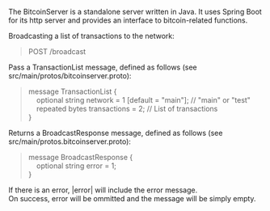 The BitcoinServer is a standalone server written in Java. It uses Spring Boot for its http server and provides an interface to bitcoin-related functions.<br />

Broadcasting a list of transactions to the network:<br />
> POST /broadcast

Pass a TransactionList message, defined as follows (see src/main/protos/bitcoinserver.proto):<br />
> message TransactionList {<br />
> &nbsp;&nbsp;&nbsp;&nbsp;optional string network = 1 [default = "main"]; // "main" or "test"<br />
> &nbsp;&nbsp;&nbsp;&nbsp;repeated bytes transactions = 2;    // List of transactions<br />
> }<br />

Returns a BroadcastResponse message, defined as follows (see src/main/protos.bitcoinserver.proto):<br />
> message BroadcastResponse {<br />
> &nbsp;&nbsp;&nbsp;&nbsp;optional string error = 1;<br />
> }<br />

If there is an error, |error| will include the error message.<br />
On success, error will be ommitted and the message will be simply empty.<br />
